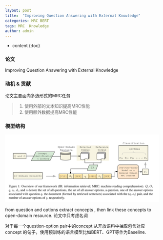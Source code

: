 ```yaml
---
layout: post
title:  "Improving Question Answering with External Knowledge"
categories: MRC BERT
tags: MRC  Knowledge 
author: admin
---
```

* content
{:toc}

### 论文
Improving Question Answering with External Knowledge

### 动机 &  贡献
论文主要面向多选形式的MRC任务
> 1. 使用外部的文本知识提高MRC性能
> 2. 使用额外数据提高MRC性能

### 模型结构
![qaek](../img/qaek.png "Improving Question Answering with External Knowledge")

 from question and options extract concepts , then link these concepts to open-domain resource. 论文中只考虑名词  

对于每一个question-option pair中的concept 从开放语料中抽取包含对应concept  的句子，使用预训练的语言模型比如BERT、GPT等作为Baseline.